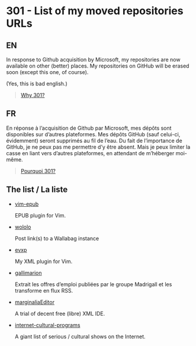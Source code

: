 # 301 - List of my moved repositories URLs

## EN

In response to Github acquisition by Microsoft, my repositories are now available 
on other (better) places. My repositories on GitHub will be erased soon (except
this one, of course).

(Yes, this is bad english.)

> [Why 301?](https://en.wikipedia.org/wiki/HTTP_301)

## FR

En réponse à l’acquisition de Github par Microsoft, mes dépôts sont disponibles 
sur d’autres plateformes. Mes dépôts GitHub (sauf celui-ci, évidemment) seront 
supprimés au fil de l’eau. Du fait de l’importance de GitHub, je ne peux pas me 
permettre d’y être absent. Mais je peux limiter la casse en liant vers d’autres 
plateformes, en attendant de m’héberger moi-même.

> [Pourquoi 301?](https://fr.wikipedia.org/wiki/Erreur_HTTP_301)

## The list / La liste

- [vim-epub](https://framagit.org/etnadji/evxp)

    EPUB plugin for Vim.

- [wololo](https://framagit.org/etnadji/wololo)

    Post link(s) to a Wallabag instance

- [evxp](https://framagit.org/etnadji/evxp)

    My XML plugin for Vim.

- [gallimarion](https://framagit.org/etnadji/gallimarion)

    Extrait les offres d’emploi publiées par le groupe Madrigall et les transforme en flux RSS.

- [marginaliaEditor](https://framagit.org/etnadji/marginaliaEditor)

    A trial of decent free (libre) XML IDE.

- [internet-cultural-programs](https://framagit.org/etnadji/internet-cultural-programs)

    A giant list of serious / cultural shows on the Internet.